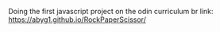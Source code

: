 Doing the first javascript project on the odin curriculum br
link: https://abyg1.github.io/RockPaperScissor/
